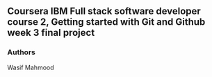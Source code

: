 ## Coursera IBM Full stack software developer course 2, Getting started with Git and Github week 3 final project

### Authors
Wasif Mahmood
